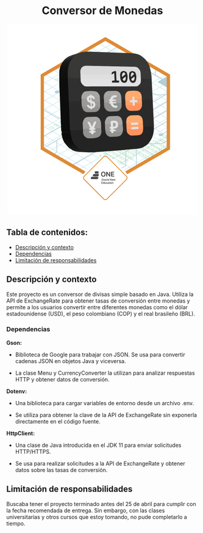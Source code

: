 <h1 align="center"> Conversor de Monedas</h1>

<p align="center"><img src="./statics/images/Badge-Conversor.png"/></p> 

## Tabla de contenidos:

- [Descripción y contexto](#descripción-y-contexto)
- [Dependencias](#dependencias)
- [Limitación de responsabilidades](#limitación-de-responsabilidades)

## Descripción y contexto
Este proyecto es un conversor de divisas simple basado en Java. Utiliza la API de ExchangeRate para obtener tasas de conversión entre monedas y permite a los usuarios convertir entre diferentes monedas como el dólar estadounidense (USD), el peso colombiano (COP) y el real brasileño (BRL).
 	

### Dependencias
**Gson:**
- Biblioteca de Google para trabajar con JSON. Se usa para convertir cadenas JSON en objetos Java y viceversa.

- La clase Menu y CurrencyConverter la utilizan para analizar respuestas HTTP y obtener datos de conversión.

**Dotenv:**
- Una biblioteca para cargar variables de entorno desde un archivo .env.

- Se utiliza para obtener la clave de la API de ExchangeRate sin exponerla directamente en el código fuente.

**HttpClient:**
- Una clase de Java introducida en el JDK 11 para enviar solicitudes HTTP/HTTPS.

- Se usa para realizar solicitudes a la API de ExchangeRate y obtener datos sobre las tasas de conversión.


## Limitación de responsabilidades
Buscaba tener el proyecto terminado antes del 25 de abril para cumplir con la fecha recomendada de entrega. Sin embargo, con las clases universitarias y otros cursos que estoy tomando, no pude completarlo a tiempo.
